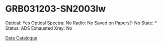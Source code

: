 # GRB031203-SN2003lw

Optical: Yes
Optical Spectra: No
Radio: No
Saved on Papers?: No
State: *
Status: ADS Exhausted
Xray: No

[Data Catalogue](GRB031203-SN2003lw%2060dffc28ec1148d7bd93119f2a7ec6fb/Data%20Catalogue%207e449d25372b424e973c14758fc5c8da.md)